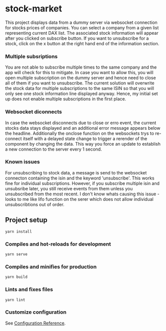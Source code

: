 # stock-market
This project displays data from a dummy server via websocket connection for stocks prices of companies. You can select a company from a given list representing current DAX list. The associated stock information
will appear after you clicked on subscribe button. If you want to unsubscribe for a stock, click on the x button at the right hand end of the information section.


### Multiple subsriptions
You are not able to subscribe multiple times to the same company and the app will check for this to mitigate. In case you want to allow this, you will open multiple subscription on the dummy server and hence need to close all of them if you want to unsubscribe. The current solution will overwrite the stock data for multiple subscriptions to the same ISIN so that you will only see one stock information line displayed anyway. Hence, my initial set up does not enable multiple subscriptions in the first place.

### Websocket diconnects
In case the websocket disconnects due to close or erro event, the current stocks data stays displayed and an additional error message appears below the headline. Additionally the onclose function on the websockets trys to re-connect itself with a delayed state change to trigger a rerender of the component by changing the data. This way you force an update to establish a new connection to the server every 1 second.

### Known issues
For unsubscribing to stock data, a message is send to the websocket connecton containing the isin and the keyword 'unsubscribe'. This works fine for individual subscriptions. However, if you subscribe multiple isin and unsubsribe later, you still receive events from them unless you unsubscribed from the most recent. I don't know whats causing this issue - looks to me like lifo function on the serer which does not allow individual unsubscribtions out of order.


## Project setup
```
yarn install
```

### Compiles and hot-reloads for development
```
yarn serve
```

### Compiles and minifies for production
```
yarn build
```

### Lints and fixes files
```
yarn lint
```

### Customize configuration
See [Configuration Reference](https://cli.vuejs.org/config/).
